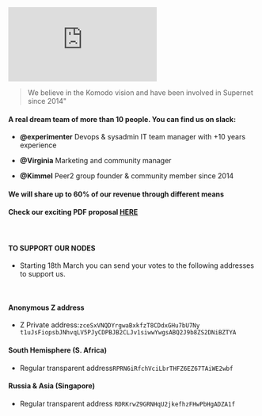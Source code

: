 

![Image of peer2cloud](https://github.com/KomodoPlatform/vote2018/blob/master/proposals/Peer2cloud/peer2cloud.pdf)

> We believe in the Komodo vision and
> have been involved in Supernet
> since 2014" 

####  A real dream team of more than 10 people. You can find us on slack:

*  **@experimenter** Devops & sysadmin IT team manager
with +10 years experience

*  **@Virginia** Marketing and community
manager

*  **@Kimmel** Peer2 group founder & community
member since 2014


#### We will share up to 60% of our revenue through different means
#### Check our **exciting** PDF proposal [HERE](http://proposal.peer2.cloud/vv8cmK1)
<br>

#### **TO SUPPORT OUR NODES**
* Starting 18th March you can send your votes to the following addresses to support us.
<br>

#### Anonymous Z address

* Z Private address:`zceSxVNQDYrgwaBxkfzT8CDdxGHu7bU7Ny
t1uJsFiopsbJNhvqLV5PJyCDPBJB2CLJv1siwwYwgsABQ2J9b8ZS2DNiBZTYA`

#### South Hemisphere (S. Africa)

* Regular transparent address`RPRN6iRfchVciLbrTHFZ6EZ67TAiWE2wbf`

#### Russia & Asia (Singapore)
 
* Regular transparent address `RDRKrwZ9GRNHqU2jkefhzFHwPbHgADZA1f`

<br>



